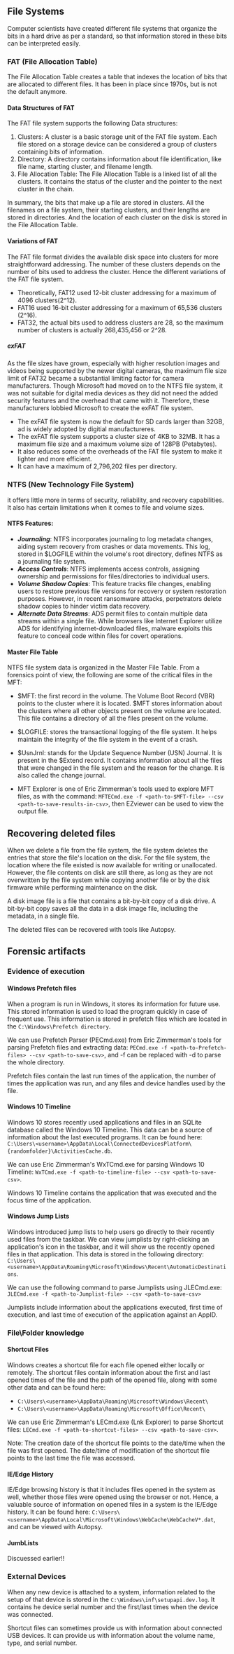 ## File Systems
Computer scientists have created different file systems that organize the bits in a hard drive as per a standard, so that information stored in these bits can be interpreted easily.

### FAT (File Allocation Table)
The File Allocation Table creates a table that indexes the location of bits that are allocated to different files. It has been in place since 1970s, but is not the default anymore.

#### Data Structures of FAT
The FAT file system supports the following Data structures:
1. Clusters:
A cluster is a basic storage unit of the FAT file system. Each file stored on a storage device can be considered a group of clusters containing bits of information.
2. Directory:
A directory contains information about file identification, like file name, starting cluster, and filename length.
3. File Allocation Table:
The File Allocation Table is a linked list of all the clusters. It contains the status of the cluster and the pointer to the next cluster in the chain.

In summary, the bits that make up a file are stored in clusters. All the filenames on a file system, their starting clusters, and their lengths are stored in directories. And the location of each cluster on the disk is stored in the File Allocation Table. 

#### Variations of FAT
The FAT file format divides the available disk space into clusters for more straightforward addressing. The number of these clusters depends on the number of bits used to address the cluster. Hence the different variations of the FAT file system. 

- Theoretically, FAT12 used 12-bit cluster addressing for a maximum of 4096 clusters(2^12).
- FAT16 used 16-bit cluster addressing for a maximum of 65,536 clusters (2^16).
- FAT32, the actual bits used to address clusters are 28, so the maximum number of clusters is actually 268,435,456 or 2^28.

##### exFAT
As the file sizes have grown, especially with higher resolution images and videos being supported by the newer digital cameras, the maximum file size limit of FAT32 became a substantial limiting factor for camera manufacturers. Though Microsoft had moved on to the NTFS file system, it was not suitable for digital media devices as they did not need the added security features and the overhead that came with it. Therefore, these manufacturers lobbied Microsoft to create the exFAT file system.

- The exFAT file system is now the default for SD cards larger than 32GB, ad is widely adopted by digitial manufactureres. 
- The exFAT file system supports a cluster size of 4KB to 32MB. It has a maximum file size and a maximum volume size of 128PB (Petabytes).
- It also reduces some of the overheads of the FAT file system to make it lighter and more efficient.
- It can have a maximum of 2,796,202 files per directory.

### NTFS (New Technology File System)
it offers little more in terms of security, reliability, and recovery capabilities. It also has certain limitations when it comes to file and volume sizes. 

#### NTFS Features:
- ***Journaling***: NTFS incorporates journaling to log metadata changes, aiding system recovery from crashes or data movements. This log, stored in $LOGFILE within the volume's root directory, defines NTFS as a journaling file system.
- ***Access Controls***: NTFS implements access controls, assigning ownership and permissions for files/directories to individual users.
- ***Volume Shadow Copies***: This feature tracks file changes, enabling users to restore previous file versions for recovery or system restoration purposes. However, in recent ransomware attacks, perpetrators delete shadow copies to hinder victim data recovery.
- ***Alternate Data Streams***: ADS permit files to contain multiple data streams within a single file. While browsers like Internet Explorer utilize ADS for identifying internet-downloaded files, malware exploits this feature to conceal code within files for covert operations.

#### Master File Table
 NTFS file system data is organized in the Master File Table. From a forensics point of view, the following are some of the critical files in the MFT:
 - $MFT: the first record in the volume. The Volume Boot Record (VBR) points to the cluster where it is located. $MFT stores information about the clusters where all other objects present on the volume are located. This file contains a directory of all the files present on the volume.
 - $LOGFILE: stores the transactional logging of the file system. It helps maintain the integrity of the file system in the event of a crash.
 - $UsnJrnl: stands for the Update Sequence Number (USN) Journal. It is present in the $Extend record. It contains information about all the files that were changed in the file system and the reason for the change. It is also called the change journal.

- MFT Explorer is one of Eric Zimmerman's tools used to explore MFT files, as with the command: `MFTECmd.exe -f <path-to-$MFT-file> --csv <path-to-save-results-in-csv>`, then EZviewer can be used to view the output file.

## Recovering deleted files
When we delete a file from the file system, the file system deletes the entries that store the file's location on the disk. For the file system, the location where the file existed is now available for writing or unallocated. However, the file contents on disk are still there, as long as they are not overwritten by the file system while copying another file or by the disk firmware while performing maintenance on the disk.

A disk image file is a file that contains a bit-by-bit copy of a disk drive. A bit-by-bit copy saves all the data in a disk image file, including the metadata, in a single file.

The deleted files can be recovered with tools like Autopsy.

## Forensic artifacts
### Evidence of execution
#### Windows Prefetch files
When a program is run in Windows, it stores its information for future use. This stored information is used to load the program quickly in case of frequent use. This information is stored in prefetch files which are located in the `C:\Windows\Prefetch directory`.

We can use Prefetch Parser (PECmd.exe) from Eric Zimmerman's tools for parsing Prefetch files and extracting data: `PECmd.exe -f <path-to-Prefetch-files> --csv <path-to-save-csv>`, and -f can be replaced with -d to parse the whole directory.

Prefetch files contain the last run times of the application, the number of times the application was run, and any files and device handles used by the file. 

#### Windows 10 Timeline
Windows 10 stores recently used applications and files in an SQLite database called the Windows 10 Timeline. This data can be a source of information about the last executed programs. It can be found here: `C:\Users\<username>\AppData\Local\ConnectedDevicesPlatform\{randomfolder}\ActivitiesCache.db`.

We can use Eric Zimmerman's WxTCmd.exe for parsing Windows 10 Timeline: `WxTCmd.exe -f <path-to-timeline-file> --csv <path-to-save-csv>`.

Windows 10 Timeline contains the application that was executed and the focus time of the application. 

#### Windows Jump Lists
Windows introduced jump lists to help users go directly to their recently used files from the taskbar. We can view jumplists by right-clicking an application's icon in the taskbar, and it will show us the recently opened files in that application. This data is stored in the following directory: `C:\Users\<username>\AppData\Roaming\Microsoft\Windows\Recent\AutomaticDestinations`.

We can use the following command to parse Jumplists using JLECmd.exe: `JLECmd.exe -f <path-to-Jumplist-file> --csv <path-to-save-csv>`

Jumplists include information about the applications executed, first time of execution, and last time of execution of the application against an AppID.

### File\Folder knowledge
#### Shortcut Files
Windows creates a shortcut file for each file opened either locally or remotely. The shortcut files contain information about the first and last opened times of the file and the path of the opened file, along with some other data and can be found here:
 - `C:\Users\<username>\AppData\Roaming\Microsoft\Windows\Recent\`
 - `C:\Users\<username>\AppData\Roaming\Microsoft\Office\Recent\`

We can use Eric Zimmerman's LECmd.exe (Lnk Explorer) to parse Shortcut files: `LECmd.exe -f <path-to-shortcut-files> --csv <path-to-save-csv>`.

Note: The creation date of the shortcut file points to the date/time when the file was first opened. The date/time of modification of the shortcut file points to the last time the file was accessed.

#### IE/Edge History
IE/Edge browsing history is that it includes files opened in the system as well, whether those files were opened using the browser or not. Hence, a valuable source of information on opened files in a system is the IE/Edge history. It can be found here: `C:\Users\<username>\AppData\Local\Microsoft\Windows\WebCache\WebCacheV*.dat`, and can be viewed with Autopsy.

#### JumbLists 
Discuessed earlier!!

### External Devices
When any new device is attached to a system, information related to the setup of that device is stored in the `C:\Windows\inf\setupapi.dev.log`. It contains he device serial number and the first/last times when the device was connected. 

Shortcut files can sometimes provide us with information about connected USB devices. It can provide us with information about the volume name, type, and serial number.
